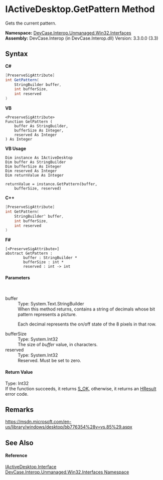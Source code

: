 # IActiveDesktop.GetPattern Method 
 

Gets the current pattern.

**Namespace:**&nbsp;<a href="N_DevCase_Interop_Unmanaged_Win32_Interfaces">DevCase.Interop.Unmanaged.Win32.Interfaces</a><br />**Assembly:**&nbsp;DevCase.Interop (in DevCase.Interop.dll) Version: 3.3.0.0 (3.3)

## Syntax

**C#**<br />
``` C#
[PreserveSigAttribute]
int GetPattern(
	StringBuilder buffer,
	int bufferSize,
	int reserved
)
```

**VB**<br />
``` VB
<PreserveSigAttribute>
Function GetPattern ( 
	buffer As StringBuilder,
	bufferSize As Integer,
	reserved As Integer
) As Integer
```

**VB Usage**<br />
``` VB Usage
Dim instance As IActiveDesktop
Dim buffer As StringBuilder
Dim bufferSize As Integer
Dim reserved As Integer
Dim returnValue As Integer

returnValue = instance.GetPattern(buffer, 
	bufferSize, reserved)
```

**C++**<br />
``` C++
[PreserveSigAttribute]
int GetPattern(
	StringBuilder^ buffer, 
	int bufferSize, 
	int reserved
)
```

**F#**<br />
``` F#
[<PreserveSigAttribute>]
abstract GetPattern : 
        buffer : StringBuilder * 
        bufferSize : int * 
        reserved : int -> int 

```


#### Parameters
&nbsp;<dl><dt>buffer</dt><dd>Type: System.Text.StringBuilder<br />When this method returns, contains a string of decimals whose bit pattern represents a picture. 

 Each decimal represents the on/off state of the 8 pixels in that row.</dd><dt>bufferSize</dt><dd>Type: System.Int32<br />The size of *buffer* value, in characters.</dd><dt>reserved</dt><dd>Type: System.Int32<br />Reserved. Must be set to zero.</dd></dl>

#### Return Value
Type: Int32<br />If the function succeeds, it returns <a href="T_DevCase_Interop_Unmanaged_Win32_Enums_HResult">S_OK</a>, otherwise, it returns an <a href="T_DevCase_Interop_Unmanaged_Win32_Enums_HResult">HResult</a> error code.

## Remarks
<a href="https://msdn.microsoft.com/en-us/library/windows/desktop/bb776354%28v=vs.85%29.aspx" target="_blank">https://msdn.microsoft.com/en-us/library/windows/desktop/bb776354%28v=vs.85%29.aspx</a>

## See Also


#### Reference
<a href="T_DevCase_Interop_Unmanaged_Win32_Interfaces_IActiveDesktop">IActiveDesktop Interface</a><br /><a href="N_DevCase_Interop_Unmanaged_Win32_Interfaces">DevCase.Interop.Unmanaged.Win32.Interfaces Namespace</a><br />